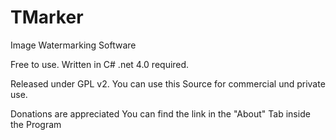 TMarker
=======

Image Watermarking Software


Free to use. Written in C# .net 4.0 required.

Released under GPL v2.
You can use this Source for commercial und private use.

Donations are appreciated
You can find the link in the "About" Tab inside the Program
